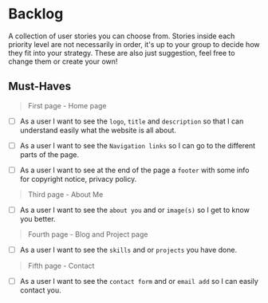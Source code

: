 # Backlog

A collection of user stories you can choose from. Stories inside each priority
level are not necessarily in order, it's up to your group to decide how they fit
into your strategy. These are also just suggestion, feel free to change them or
create your own!

## Must-Haves

> First page - Home page

- [ ] As a user I want to see the `logo`, `title` and `description` so that I
      can understand easily what the website is all about.

- [ ] As a user I want to see the `Navigation links` so I can go to the
      different parts of the page.

- [ ] As a user I want to see at the end of the page a `footer` with some info
      for copyright notice, privacy policy.

> Third page - About Me

- [ ] As a user I want to see the `about you` and or `image(s)` so I get to know
      you better.

> Fourth page - Blog and Project page

- [ ] As a user I want to see the `skills` and or `projects` you have done.

> Fifth page - Contact

- [ ] As a user I want to see the `contact form` and or `email add` so I can
      easily contact you.
